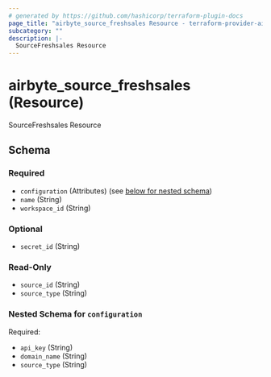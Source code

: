 ```yaml
---
# generated by https://github.com/hashicorp/terraform-plugin-docs
page_title: "airbyte_source_freshsales Resource - terraform-provider-airbyte-new"
subcategory: ""
description: |-
  SourceFreshsales Resource
---
```


# airbyte_source_freshsales (Resource)

SourceFreshsales Resource



<!-- schema generated by tfplugindocs -->
## Schema

### Required

- `configuration` (Attributes) (see [below for nested schema](#nestedatt--configuration))
- `name` (String)
- `workspace_id` (String)

### Optional

- `secret_id` (String)

### Read-Only

- `source_id` (String)
- `source_type` (String)

<a id="nestedatt--configuration"></a>
### Nested Schema for `configuration`

Required:

- `api_key` (String)
- `domain_name` (String)
- `source_type` (String)


